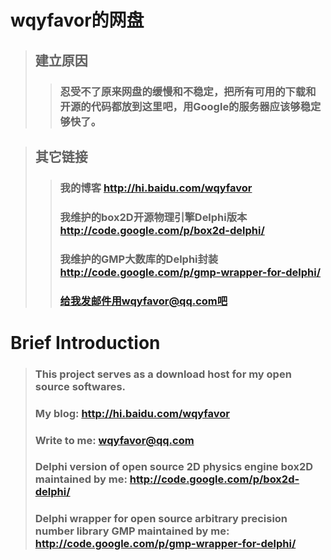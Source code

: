 # wqyfavor的网盘 #
> ## 建立原因 ##
> > ### 忍受不了原来网盘的缓慢和不稳定，把所有可用的下载和开源的代码都放到这里吧，用Google的服务器应该够稳定够快了。 ###

> ## 其它链接 ##
> > ### 我的博客 http://hi.baidu.com/wqyfavor ###
> > ### 我维护的box2D开源物理引擎Delphi版本 http://code.google.com/p/box2d-delphi/ ###
> > ### 我维护的GMP大数库的Delphi封装 http://code.google.com/p/gmp-wrapper-for-delphi/ ###
> > ### 给我发邮件用wqyfavor@qq.com吧 ###


# Brief Introduction #

> ### This project serves as a download host for my open source softwares. ###
> ### My blog: http://hi.baidu.com/wqyfavor ###
> ### Write to me: wqyfavor@qq.com ###
> ### Delphi version of open source 2D physics engine box2D maintained by me: http://code.google.com/p/box2d-delphi/ ###
> ### Delphi wrapper for open source arbitrary precision number library GMP maintained by me: http://code.google.com/p/gmp-wrapper-for-delphi/ ###